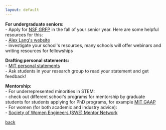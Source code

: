 ```yaml
---
layout: default
---
```

<p><b>For undergraduate seniors:</b><br>
- Apply for <a href="https://www.nsfgrfp.org/" target="_blank">NSF GRFP</a> in the fall of your senior year. Here are some helpful resources for this: <br>
-  <a href="https://www.alexhunterlang.com/nsf-fellowship" target="_blank">Alex Lang's website</a> <br>
- investigate your school's resources, many schools will offer webinars and writing resources for fellowships <br>
</p>

<p><b>Drafting personal statements:</b><br>
- <a href="https://mitcommlab.mit.edu/eecs/commkit/graduate-school-personal-statement/" target="_blank">MIT personal statements</a><br>
- Ask students in your research group to read your statement and get feedback!
</p>

<p><b>Mentorship:</b><br>
- For underrepresented minorities in STEM:<br>
  - check out different school's programs for mentorship by graduate students for students applying for PhD programs, for example <a href="https://eecs-gaap.mit.edu/" target="_blank">MIT GAAP</a><br>
- For women (for both academic and industry advice):<br>
  - <a href="https://swe.turazo.com/" target="_blank">Society of Women Engineers (SWE) Mentor Network</a><br>
</p>

[back](./)
